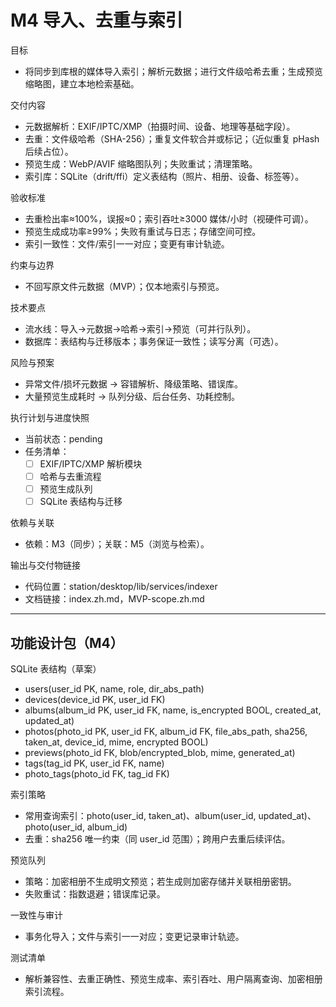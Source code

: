 # M4 导入、去重与索引

目标
- 将同步到库根的媒体导入索引；解析元数据；进行文件级哈希去重；生成预览缩略图，建立本地检索基础。

交付内容
- 元数据解析：EXIF/IPTC/XMP（拍摄时间、设备、地理等基础字段）。
- 去重：文件级哈希（SHA-256）；重复文件软合并或标记；（近似重复 pHash 后续占位）。
- 预览生成：WebP/AVIF 缩略图队列；失败重试；清理策略。
- 索引库：SQLite（drift/ffi）定义表结构（照片、相册、设备、标签等）。

验收标准
- 去重检出率≈100%，误报≈0；索引吞吐≥3000 媒体/小时（视硬件可调）。
- 预览生成成功率≥99%；失败有重试与日志；存储空间可控。
- 索引一致性：文件/索引一一对应；变更有审计轨迹。

约束与边界
- 不回写原文件元数据（MVP）；仅本地索引与预览。

技术要点
- 流水线：导入→元数据→哈希→索引→预览（可并行队列）。
- 数据库：表结构与迁移版本；事务保证一致性；读写分离（可选）。

风险与预案
- 异常文件/损坏元数据 → 容错解析、降级策略、错误库。
- 大量预览生成耗时 → 队列分级、后台任务、功耗控制。

执行计划与进度快照
- 当前状态：pending
- 任务清单：
  - [ ] EXIF/IPTC/XMP 解析模块
  - [ ] 哈希与去重流程
  - [ ] 预览生成队列
  - [ ] SQLite 表结构与迁移

依赖与关联
- 依赖：M3（同步）；关联：M5（浏览与检索）。

输出与交付物链接
- 代码位置：station/desktop/lib/services/indexer
- 文档链接：index.zh.md，MVP-scope.zh.md

---

## 功能设计包（M4）

SQLite 表结构（草案）
- users(user_id PK, name, role, dir_abs_path)
- devices(device_id PK, user_id FK)
- albums(album_id PK, user_id FK, name, is_encrypted BOOL, created_at, updated_at)
- photos(photo_id PK, user_id FK, album_id FK, file_abs_path, sha256, taken_at, device_id, mime, encrypted BOOL)
- previews(photo_id FK, blob/encrypted_blob, mime, generated_at)
- tags(tag_id PK, user_id FK, name)
- photo_tags(photo_id FK, tag_id FK)

索引策略
- 常用查询索引：photo(user_id, taken_at)、album(user_id, updated_at)、photo(user_id, album_id)
- 去重：sha256 唯一约束（同 user_id 范围）；跨用户去重后续评估。

预览队列
- 策略：加密相册不生成明文预览；若生成则加密存储并关联相册密钥。
- 失败重试：指数退避；错误库记录。

一致性与审计
- 事务化导入；文件与索引一一对应；变更记录审计轨迹。

测试清单
- 解析兼容性、去重正确性、预览生成率、索引吞吐、用户隔离查询、加密相册索引流程。